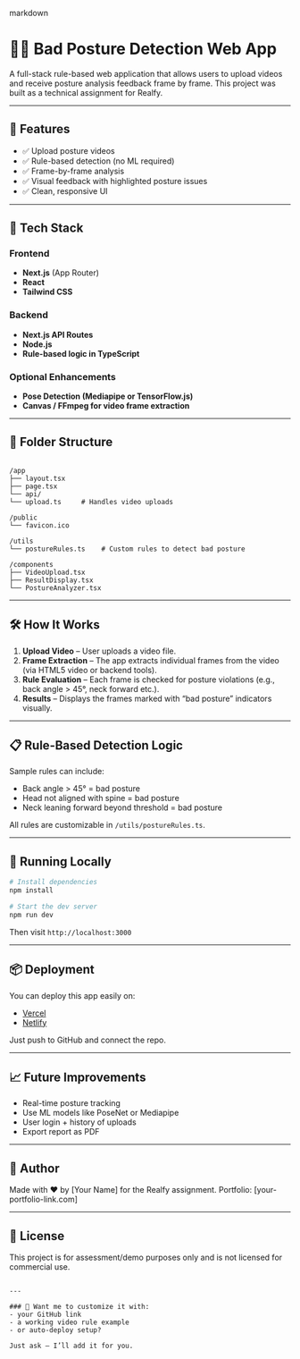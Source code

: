 

markdown
# 🧍‍♂️ Bad Posture Detection Web App

A full-stack rule-based web application that allows users to upload videos and receive posture analysis feedback frame by frame. This project was built as a technical assignment for Realfy.

---

## 📸 Features

- ✅ Upload posture videos
- ✅ Rule-based detection (no ML required)
- ✅ Frame-by-frame analysis
- ✅ Visual feedback with highlighted posture issues
- ✅ Clean, responsive UI

---

## 🚀 Tech Stack

### Frontend
- **Next.js** (App Router)
- **React**
- **Tailwind CSS**

### Backend
- **Next.js API Routes**
- **Node.js**
- **Rule-based logic in TypeScript**

### Optional Enhancements
- **Pose Detection (Mediapipe or TensorFlow.js)**
- **Canvas / FFmpeg for video frame extraction**

---

## 📂 Folder Structure

```

/app
├── layout.tsx
├── page.tsx
└── api/
└── upload.ts     # Handles video uploads

/public
└── favicon.ico

/utils
└── postureRules.ts    # Custom rules to detect bad posture

/components
├── VideoUpload.tsx
├── ResultDisplay.tsx
└── PostureAnalyzer.tsx

````

---

## 🛠️ How It Works

1. **Upload Video** – User uploads a video file.
2. **Frame Extraction** – The app extracts individual frames from the video (via HTML5 video or backend tools).
3. **Rule Evaluation** – Each frame is checked for posture violations (e.g., back angle > 45°, neck forward etc.).
4. **Results** – Displays the frames marked with “bad posture” indicators visually.

---

## 📋 Rule-Based Detection Logic

Sample rules can include:
- Back angle > 45° = bad posture
- Head not aligned with spine = bad posture
- Neck leaning forward beyond threshold = bad posture

All rules are customizable in `/utils/postureRules.ts`.

---

## 🧪 Running Locally

```bash
# Install dependencies
npm install

# Start the dev server
npm run dev
````

Then visit `http://localhost:3000`

---

## 📦 Deployment

You can deploy this app easily on:

* [Vercel](https://vercel.com)
* [Netlify](https://netlify.com)

Just push to GitHub and connect the repo.

---

## 📈 Future Improvements

* Real-time posture tracking
* Use ML models like PoseNet or Mediapipe
* User login + history of uploads
* Export report as PDF

---

## 🙌 Author

Made with ❤️ by \[Your Name] for the Realfy assignment.
Portfolio: \[your-portfolio-link.com]

---

## 📄 License

This project is for assessment/demo purposes only and is not licensed for commercial use.

```

---

### 🔧 Want me to customize it with:
- your GitHub link
- a working video rule example
- or auto-deploy setup?

Just ask — I’ll add it for you.
```

